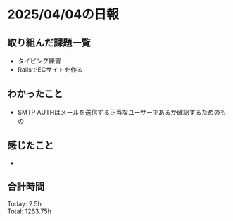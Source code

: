 # 2025/04/04の日報
## 取り組んだ課題一覧
* タイピング練習
*  RailsでECサイトを作る
## わかったこと
* SMTP AUTHはメールを送信する正当なユーザーであるか確認するためのもの
## 感じたこと
* 
##  合計時間 
Today: 2.5h<br>
Total: 1263.75h
